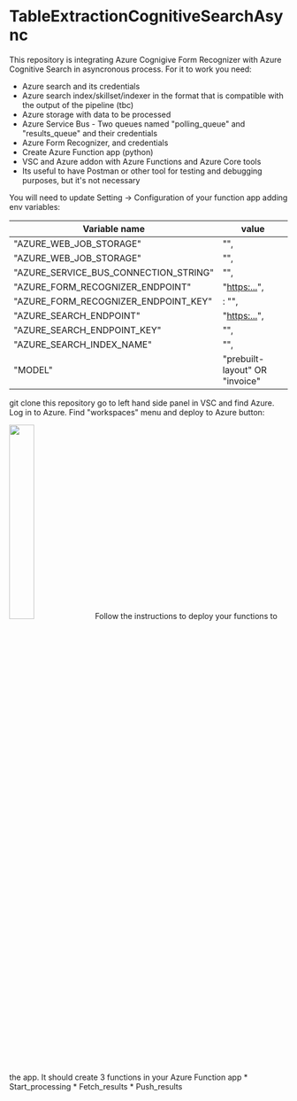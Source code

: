 # TableExtractionCognitiveSearchAsync

This repository is integrating Azure Cognigive Form Recognizer with Azure Cognitive Search in asyncronous process. 
For it to work you need:
  - Azure search and its credentials
  - Azure search index/skillset/indexer in the format that is compatible with the output of the pipeline (tbc)
  - Azure storage with data to be processed
  - Azure Service Bus - Two queues named "polling_queue" and "results_queue" and their credentials
  - Azure Form Recognizer, and credentials
  - Create Azure Function app (python) 
  - VSC and Azure addon with Azure Functions and Azure Core tools
  - Its useful to have Postman or other tool for testing and debugging purposes, but it's not necessary
  
  
  You will need to update Setting -> Configuration of your function app adding env variables:
  
  |Variable name|value|
  |-------------|------------|
  |"AZURE_WEB_JOB_STORAGE"|"<your connection string>",|
   "AZURE_WEB_JOB_STORAGE"|"<your connection string>",
   "AZURE_SERVICE_BUS_CONNECTION_STRING"| "<your connection string>",
   "AZURE_FORM_RECOGNIZER_ENDPOINT"| "<https:...>",
   "AZURE_FORM_RECOGNIZER_ENDPOINT_KEY"|: "<primary key>",
   "AZURE_SEARCH_ENDPOINT"| "<https:...>",
   "AZURE_SEARCH_ENDPOINT_KEY"| "<primary key>",
   "AZURE_SEARCH_INDEX_NAME"| "<your index name>",
   "MODEL"|"prebuilt-layout" OR  "invoice"
     

git clone this repository
  go to left hand side panel in VSC and find Azure.
  Log in to Azure.
  Find "workspaces" menu and deploy to Azure button: 
  
 <img src="https://user-images.githubusercontent.com/7407845/219422590-b5e02841-8d8d-493f-b391-fc2ab936e284.png"  width="30%" >
  Follow the instructions to deploy your functions to the app. It should create 3 functions in your Azure Function app 
  * Start_processing
  * Fetch_results
  * Push_results
  
  
